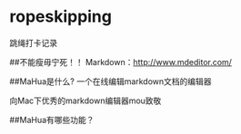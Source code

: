 # ropeskipping
跳绳打卡记录

##不能瘦毋宁死！！
Markdown：http://www.mdeditor.com/


##MaHua是什么?
一个在线编辑markdown文档的编辑器

向Mac下优秀的markdown编辑器mou致敬

##MaHua有哪些功能？
